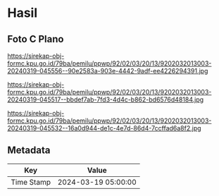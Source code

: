 # Hasil

## Foto C Plano

https://sirekap-obj-formc.kpu.go.id/79ba/pemilu/ppwp/92/02/03/20/13/9202032013003-20240319-045556--90e2583a-903e-4442-9adf-ee4226294391.jpg

https://sirekap-obj-formc.kpu.go.id/79ba/pemilu/ppwp/92/02/03/20/13/9202032013003-20240319-045517--bbdef7ab-7fd3-4d4c-b862-bd6576d48184.jpg

https://sirekap-obj-formc.kpu.go.id/79ba/pemilu/ppwp/92/02/03/20/13/9202032013003-20240319-045532--16a0d944-de1c-4e7d-86d4-7ccffad6a8f2.jpg


## Metadata

| Key        | Value               |
| ---------- | ------------------- |
| Time Stamp | 2024-03-19 05:00:00 |



